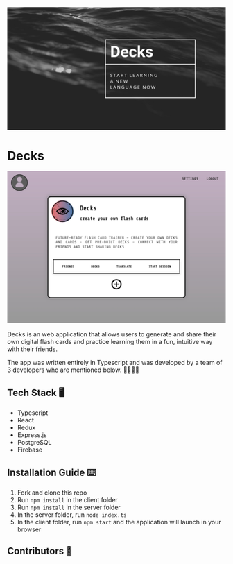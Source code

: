 <img src="./images/header.png" />



# Decks 

<p align="center"><img src="./images/homepage-screenshot.jpeg" /></p>

Decks is an web application that allows users to generate and share their own digital flash cards and practice learning them in a fun, intuitive way with their friends.

The app was written entirely in Typescript and was developed by a team of 3 developers who are mentioned below. 👱‍♂️🧔👩



## Tech Stack 🖥

- Typescript
- React
- Redux
- Express.js
- PostgreSQL
- Firebase



## Installation Guide ⌨️

1. Fork and clone this repo
2. Run `npm install` in the client folder
3. Run `npm install` in the server folder
4. In the server folder, run `node index.ts`
5. In the client folder, run `npm start` and the application will launch in your browser



## Contributors 🐾

